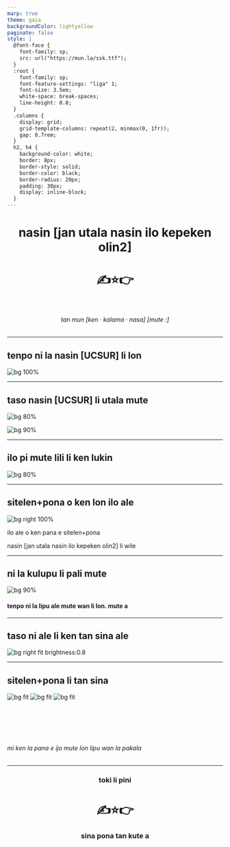 ```yaml
---
marp: true
theme: gaia
backgroundColor: lightyellow
paginate: false
style: |
  @font-face {
    font-family: sp;
    src: url("https://mun.la/ssk.ttf");
  }
  :root {
    font-family: sp;
    font-feature-settings: "liga" 1;
    font-size: 3.5em;
    white-space: break-spaces;
    line-height: 0.8;
  }
  .columns {
    display: grid;
    grid-template-columns: repeat(2, minmax(0, 1fr));
    gap: 0.7rem;
  }
  h2, h4 {
    background-color: white;
    border: 8px;
    border-style: solid;
    border-color: black;
    border-radius: 20px;
    padding: 30px;
    display: inline-block;
  }
---
```


<center>

# nasin [jan utala nasin ilo kepeken olin2]

# ✍️⭐👉

<br/>

###### tan mun [ken · kalama · nasa] [mute :]

</center>

---

## tenpo ni la nasin [UCSUR] li lon

![bg 100%](https://i.imgur.com/rmmhNBU.png)

---

## taso nasin [UCSUR] li utala mute

![bg 80%](https://i.imgur.com/jivsIBD.png)

![bg 90%](https://i.imgur.com/kiyRp9r.png)

---

## ilo pi mute lili li ken lukin

![bg 80%](https://i.imgur.com/v9IuVYK.png)

---

## sitelen+pona o ken lon ilo ale

![bg right 100%](https://i.imgur.com/REYSN3b.png)

ilo ale o ken pana e sitelen+pona

nasin [jan utala nasin ilo kepeken olin2] li wile

---

## ni la kulupu li pali mute

![bg 90%](https://i.imgur.com/r95wQYE.png)

#### tenpo ni la lipu ale mute wan li lon. mute a

---

## taso ni ale li ken tan sina ale

![bg right fit brightness:0.8](https://i.imgur.com/qevG5qd.png)

---

## sitelen+pona li tan sina

![bg fit](https://i.redd.it/012glr7dxjta1.png)
![bg fit](https://i.imgur.com/P9WtZVe.png)
![bg fit](https://i.imgur.com/61DQGn8.png)

<br />
<br />
<br />
<br />

###### mi ken la pana e ijo mute lon lipu wan la pakala

---

<center>

### toki li pini

# ✍️⭐👉

### sina pona tan kute a

</center>

